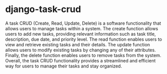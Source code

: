 # django-task-crud

A task CRUD (Create, Read, Update, Delete) is a software functionality that allows users to manage tasks within a system. The create function allows users to add new tasks, providing relevant information such as task title, description, due date, and priority level. The read function enables users to view and retrieve existing tasks and their details. The update function allows users to modify existing tasks by changing any of their attributes. Finally, the delete function enables users to remove tasks from the system. Overall, the task CRUD functionality provides a streamlined and efficient way for users to manage their tasks and stay organized.
